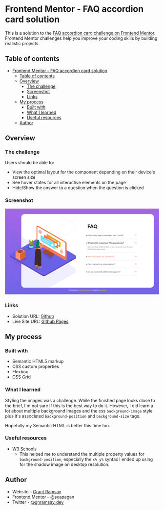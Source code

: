 # Frontend Mentor - FAQ accordion card solution

This is a solution to the [FAQ accordion card challenge on Frontend Mentor](https://www.frontendmentor.io/challenges/faq-accordion-card-XlyjD0Oam). Frontend Mentor challenges help you improve your coding skills by building realistic projects.

## Table of contents

- [Frontend Mentor - FAQ accordion card solution](#frontend-mentor---faq-accordion-card-solution)
  - [Table of contents](#table-of-contents)
  - [Overview](#overview)
    - [The challenge](#the-challenge)
    - [Screenshot](#screenshot)
    - [Links](#links)
  - [My process](#my-process)
    - [Built with](#built-with)
    - [What I learned](#what-i-learned)
    - [Useful resources](#useful-resources)
  - [Author](#author)

## Overview

### The challenge

Users should be able to:

- View the optimal layout for the component depending on their device's screen size
- See hover states for all interactive elements on the page
- Hide/Show the answer to a question when the question is clicked

### Screenshot

![Screenshot](./screenshot.png)

### Links

- Solution URL: [Github](https://github.com/seapagan-fem/faq-accordian-card)
- Live Site URL: [Github Pages](https://seapagan-fem.github.io/faq-accordian-card/)

## My process

### Built with

- Semantic HTML5 markup
- CSS custom properties
- Flexbox
- CSS Grid

### What I learned

Styling the images was a challenge. While the finished page looks close to the
brief, I'm not sure if this is the best way to do it. However, I did learn a lot
about multiple background images and the css `background-image` style plus it's
associated `background-position` and `background-size` tags.

Hopefully my Semantic HTML is better this time too.

### Useful resources

- [W3 Schools](https://www.w3schools.com/cssref/pr_background-position.asp)
  - This helped me to understand the multiple property values for
    `background-position`, especially the `x% y%` syntax I ended up using for
    the shadow image on desktop resolution.

## Author

- Website - [Grant Ramsay](https://www.gnramsay.com)
- Frontend Mentor - [@seapagan](https://www.frontendmentor.io/profile/seapagan)
- Twitter - [@gnramsay_dev](https://www.twitter.com/gnramsay_dev)
